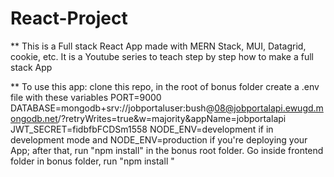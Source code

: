 # React-Project

** This is a Full stack React App made with MERN Stack, MUI, Datagrid, cookie, etc. It is a Youtube series to teach step by step how to make a full stack App

** To use this app: clone this repo, in the root of bonus folder create a .env file with these variables PORT=9000 DATABASE=mongodb+srv://jobportaluser:bush@08@jobportalapi.ewugd.mongodb.net/?retryWrites=true&w=majority&appName=jobportalapi JWT_SECRET=fidbfbFCDSm1558 NODE_ENV=development if in development mode and NODE_ENV=production if you're deploying your App; after that, run "npm install" in the bonus root folder. Go inside frontend folder in bonus folder, run "npm install "


